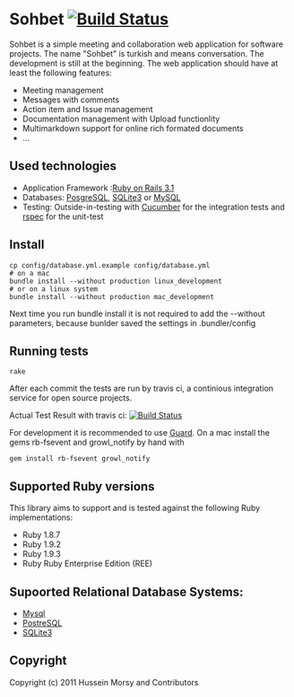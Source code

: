 # Sohbet [![Build Status](https://secure.travis-ci.org/HusseinMorsy/sohbet.png)](http://travis-ci.org/HusseinMorsy/sohbet)


Sohbet is a simple meeting and collaboration web application for software projects.
The name "Sohbet" is turkish and means conversation.
The development is still at the beginning. The web application should
have at least the following features:

* Meeting management
* Messages with comments
* Action item and Issue management
* Documentation management with Upload functionlity
* Multimarkdown support for online rich formated documents
* ...

## Used technologies

* Application Framework :[Ruby on Rails
  3.1]("http://www.rubyonrails.org")
* Databases: [PosgreSQL]("http://www.postgresql.org/"), [SQLite3]("http://www.sqlite.org/") or [MySQL]("http://www.mysql.com")
* Testing: Outside-in-testing with  [Cucumber]("http://cukes.info/") for
  the integration tests and [rspec](https://www.relishapp.com/rspec) for the unit-test

## Install

    cp config/database.yml.example config/database.yml
    # on a mac
    bundle install --without production linux_development 
    # or on a linux system
    bundle install --without production mac_development 
    

Next time you run bundle install it is not required to add the --without
parameters, because bunlder saved the settings in .bundler/config

## Running tests

    rake


After each commit the tests are run by travis ci, a continious
integration service for open source projects.

Actual Test Result with travis ci: [![Build Status](https://secure.travis-ci.org/HusseinMorsy/sohbet.png)](http://travis-ci.org/HusseinMorsy/sohbet)

For development it is recommended to use [Guard](https://github.com/guard/guard). On a mac install the gems rb-fsevent and growl_notify by hand with

    gem install rb-fsevent growl_notify

## Supported Ruby versions

This library aims to support and is tested against the following Ruby implementations:

* Ruby 1.8.7
* Ruby 1.9.2
* Ruby 1.9.3
* Ruby Ruby Enterprise Edition (REE)

## Supoorted Relational Database Systems:

* [Mysql](http://www.mysql.com/)
* [PostreSQL](http://www.postgresql.org/)
* [SQLite3](http://www.sqlite.org/)

## Copyright

Copyright (c) 2011 Hussein Morsy and Contributors
